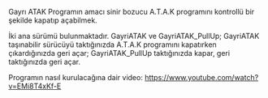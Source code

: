 Gayrı ATAK
Programın amacı sinir bozucu A.T.A.K programını kontrollü bir şekilde kapatıp açabilmek.

İki ana sürümü bulunmaktadır. GayriATAK ve GayriATAK_PullUp;
GayriATAK taşınabilir sürücüyü taktığınızda A.T.A.K programını kapatırken çıkardığınızda geri açar;
GayriATAK_PullUp taktığınızda kapar, geri taktığınızda geri açar.

Programın nasıl kurulacağına dair video: https://www.youtube.com/watch?v=EMi8T4xKf-E

